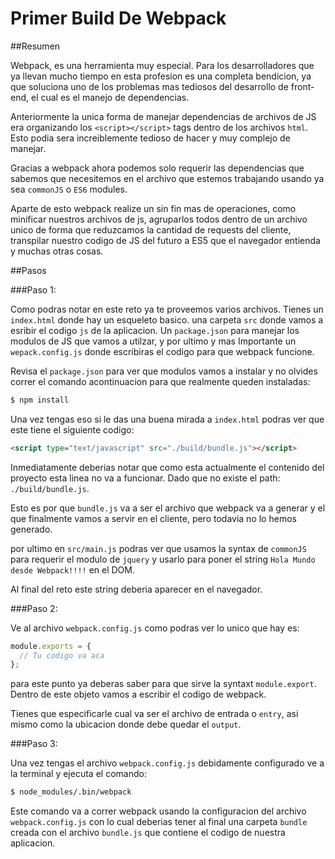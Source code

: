 # Primer Build De Webpack

##Resumen

Webpack, es una herramienta muy especial. Para los desarrolladores que ya llevan mucho tiempo en esta profesion es una completa bendicion, ya que soluciona uno de los problemas mas tediosos del desarrollo de front-end, el cual es el manejo de dependencias.

Anteriormente la unica forma de manejar dependencias de archivos de JS era organizando los `<script></script>` tags dentro de los archivos `html`. Esto podia sera increiblemente tedioso de hacer y muy complejo de manejar.

Gracias a webpack ahora podemos solo requerir las dependencias que sabemos que necesitemos en el archivo que estemos trabajando usando ya sea `commonJS` o `ES6` modules.

Aparte de esto webpack realize un sin fin mas de operaciones, como minificar nuestros archivos de js, agruparlos todos dentro de un archivo unico de forma que reduzcamos la cantidad de requests del cliente, transpilar nuestro codigo de JS del futuro a ES5 que el navegador entienda y muchas otras cosas.

##Pasos

###Paso 1:

Como podras notar en este reto ya te proveemos varios archivos. Tienes un `index.html` donde hay un esqueleto basico. una carpeta `src` donde vamos a esribir el codigo `js` de la aplicacion. Un `package.json` para manejar los modulos de JS que vamos a utilzar, y por ultimo y mas Importante un `wepack.config.js` donde escribiras el codigo para que webpack funcione.

Revisa el `package.json` para ver que modulos vamos a instalar y no olvides correr el comando acontinuacion para que realmente queden instaladas:

```bash
$ npm install
```

Una vez tengas eso si le das una buena mirada a `index.html` podras ver que este tiene el siguiente codigo:

```html
<script type="text/javascript" src="./build/bundle.js"></script>
```

Inmediatamente deberias notar que como esta actualmente el contenido del proyecto esta linea no va a funcionar. Dado que no existe el path: `./build/bundle.js`.

Esto es por que `bundle.js` va a ser el archivo que webpack va a generar y el que finalmente vamos a servir en el cliente, pero todavia no lo hemos generado.

por ultimo en `src/main.js` podras ver que usamos la syntax de `commonJS` para requerir el modulo de `jquery` y usarlo para poner el string `Hola Mundo desde Webpack!!!!` en el DOM.

Al final del reto este string deberia aparecer en el navegador.

###Paso 2:

Ve al archivo `webpack.config.js` como podras ver lo unico que hay es:

```javascript
module.exports = {
  // Tu codigo va aca
};
```

para este punto ya deberas saber para que sirve la syntaxt `module.export`. Dentro de este objeto vamos a escribir el codigo de webpack.

Tienes que especificarle cual va ser el archivo de entrada o `entry`, asi mismo como la ubicacion donde debe quedar el `output`.

###Paso 3:

Una vez tengas el archivo `webpack.config.js` debidamente configurado ve a la terminal y ejecuta el comando:

```bash
$ node_modules/.bin/webpack
```

Este comando va a correr webpack usando la configuracion del archivo `webpack.config.js` con lo cual deberias tener al final una carpeta `bundle` creada con el archivo `bundle.js` que contiene el codigo de nuestra aplicacion.











